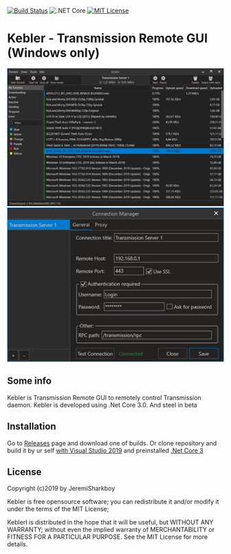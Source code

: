 [![Build Status](https://dev.azure.com/SharkboyJeremi/KEBLER/_apis/build/status/JeremiSharkboy.Kebler)](https://dev.azure.com/SharkboyJeremi/KEBLER/_build?latest)
![.NET Core](https://github.com/JeremiSharkboy/Kebler/workflows/.NET%20Core/badge.svg?branch=master)
[![MIT License](https://img.shields.io/badge/license-MIT-green.svg)](https://github.com/JeremiSharkboy/Kebler/blob/master/LICENSE)
# Kebler - Transmission Remote GUI (Windows only)
![Kebler](https://github.com/JeremiSharkboy/Kebler/raw/master/Images/1.png)
![Kebler](https://github.com/JeremiSharkboy/Kebler/raw/master/Images/2.png)

## Some info

Kebler is Transmission  Remote GUI to remotely control Transmission daemon.
Kebler is developed using .Net Core 3.0. And steel in beta

## Installation

Go to [Releases](https://github.com/JeremiSharkboy/Kebler/releases) page and download one of builds. Or clone repository and build it by ur self [with Visual Studio 2019](https://visualstudio.microsoft.com/) and preinstalled [.Net Core 3](https://dotnet.microsoft.com/download/dotnet-core/3.0)

## License

Copyright (c)2019 by JeremiSharkboy

Kebler is free opensource software; you can redistribute it and/or modify it under the terms of the MIT License;

KeblerI is distributed in the hope that it will be useful, but WITHOUT ANY WARRANTY; without even the implied warranty of MERCHANTABILITY or FITNESS FOR A PARTICULAR PURPOSE. See the MIT License for more details.
